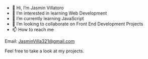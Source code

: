 - 👋 Hi, I’m Jasmin Villatoro
- 👀 I’m interested in learning Web Development
- 🌱 I’m currently learning JavaScript
- 💞️ I’m looking to collaborate on Front End Development Projects
- 📫 How to reach me 

Email: JasminVilla321@gmail.com

Feel free to take a look at my projects.

